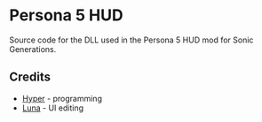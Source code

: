 # Persona 5 HUD
Source code for the DLL used in the Persona 5 HUD mod for Sonic Generations.

## Credits
- [Hyper](https://github.com/HyperBE32) - programming
- [Luna](https://github.com/LadyLunanova) - UI editing